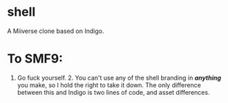 # shell
A Miiverse clone based on Indigo.

# To SMF9:
1. Go fuck yourself. 2. You can't use any of the shell branding in ***anything*** you make, so I hold the right to take it down. The only difference between this and Indigo is two lines of code, and asset differences.
